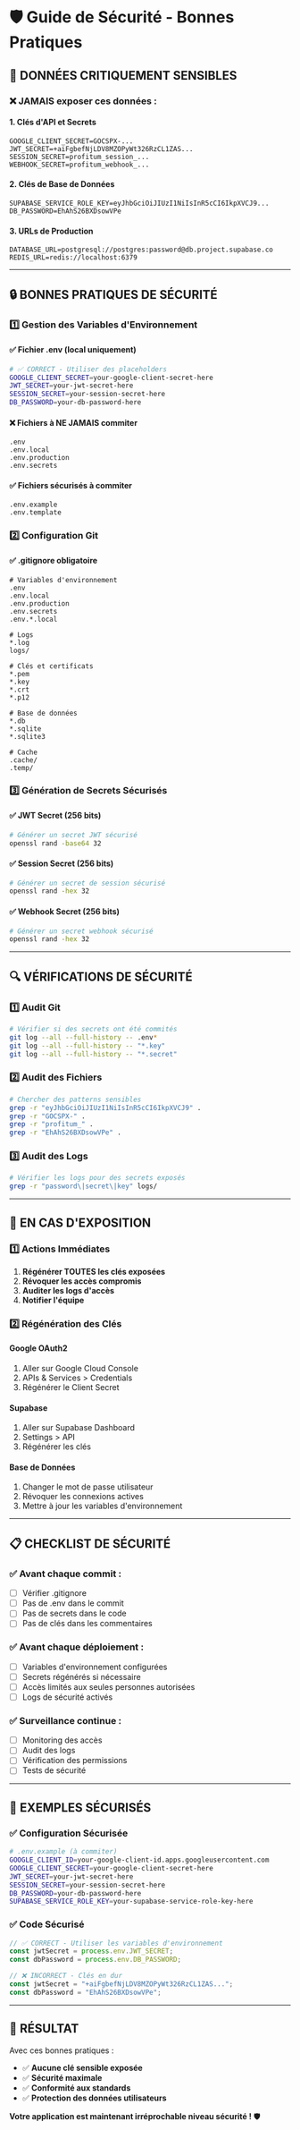 # 🛡️ Guide de Sécurité - Bonnes Pratiques

## 🚨 **DONNÉES CRITIQUEMENT SENSIBLES**

### **❌ JAMAIS exposer ces données :**

#### **1. Clés d'API et Secrets**
```
GOOGLE_CLIENT_SECRET=GOCSPX-...
JWT_SECRET=+aiFgbefNjLDV8MZOPyWt326RzCL1ZAS...
SESSION_SECRET=profitum_session_...
WEBHOOK_SECRET=profitum_webhook_...
```

#### **2. Clés de Base de Données**
```
SUPABASE_SERVICE_ROLE_KEY=eyJhbGciOiJIUzI1NiIsInR5cCI6IkpXVCJ9...
DB_PASSWORD=EhAhS26BXDsowVPe
```

#### **3. URLs de Production**
```
DATABASE_URL=postgresql://postgres:password@db.project.supabase.co
REDIS_URL=redis://localhost:6379
```

---

## 🔒 **BONNES PRATIQUES DE SÉCURITÉ**

### **1️⃣ Gestion des Variables d'Environnement**

#### **✅ Fichier .env (local uniquement)**
```bash
# ✅ CORRECT - Utiliser des placeholders
GOOGLE_CLIENT_SECRET=your-google-client-secret-here
JWT_SECRET=your-jwt-secret-here
SESSION_SECRET=your-session-secret-here
DB_PASSWORD=your-db-password-here
```

#### **❌ Fichiers à NE JAMAIS commiter**
```
.env
.env.local
.env.production
.env.secrets
```

#### **✅ Fichiers sécurisés à commiter**
```
.env.example
.env.template
```

### **2️⃣ Configuration Git**

#### **✅ .gitignore obligatoire**
```gitignore
# Variables d'environnement
.env
.env.local
.env.production
.env.secrets
.env.*.local

# Logs
*.log
logs/

# Clés et certificats
*.pem
*.key
*.crt
*.p12

# Base de données
*.db
*.sqlite
*.sqlite3

# Cache
.cache/
.temp/
```

### **3️⃣ Génération de Secrets Sécurisés**

#### **✅ JWT Secret (256 bits)**
```bash
# Générer un secret JWT sécurisé
openssl rand -base64 32
```

#### **✅ Session Secret (256 bits)**
```bash
# Générer un secret de session sécurisé
openssl rand -hex 32
```

#### **✅ Webhook Secret (256 bits)**
```bash
# Générer un secret webhook sécurisé
openssl rand -hex 32
```

---

## 🔍 **VÉRIFICATIONS DE SÉCURITÉ**

### **1️⃣ Audit Git**
```bash
# Vérifier si des secrets ont été commités
git log --all --full-history -- .env*
git log --all --full-history -- "*.key"
git log --all --full-history -- "*.secret"
```

### **2️⃣ Audit des Fichiers**
```bash
# Chercher des patterns sensibles
grep -r "eyJhbGciOiJIUzI1NiIsInR5cCI6IkpXVCJ9" .
grep -r "GOCSPX-" .
grep -r "profitum_" .
grep -r "EhAhS26BXDsowVPe" .
```

### **3️⃣ Audit des Logs**
```bash
# Vérifier les logs pour des secrets exposés
grep -r "password\|secret\|key" logs/
```

---

## 🚨 **EN CAS D'EXPOSITION**

### **1️⃣ Actions Immédiates**
1. **Régénérer TOUTES les clés exposées**
2. **Révoquer les accès compromis**
3. **Auditer les logs d'accès**
4. **Notifier l'équipe**

### **2️⃣ Régénération des Clés**

#### **Google OAuth2**
1. Aller sur Google Cloud Console
2. APIs & Services > Credentials
3. Régénérer le Client Secret

#### **Supabase**
1. Aller sur Supabase Dashboard
2. Settings > API
3. Régénérer les clés

#### **Base de Données**
1. Changer le mot de passe utilisateur
2. Révoquer les connexions actives
3. Mettre à jour les variables d'environnement

---

## 📋 **CHECKLIST DE SÉCURITÉ**

### **✅ Avant chaque commit :**
- [ ] Vérifier .gitignore
- [ ] Pas de .env dans le commit
- [ ] Pas de secrets dans le code
- [ ] Pas de clés dans les commentaires

### **✅ Avant chaque déploiement :**
- [ ] Variables d'environnement configurées
- [ ] Secrets régénérés si nécessaire
- [ ] Accès limités aux seules personnes autorisées
- [ ] Logs de sécurité activés

### **✅ Surveillance continue :**
- [ ] Monitoring des accès
- [ ] Audit des logs
- [ ] Vérification des permissions
- [ ] Tests de sécurité

---

## 🎯 **EXEMPLES SÉCURISÉS**

### **✅ Configuration Sécurisée**
```bash
# .env.example (à commiter)
GOOGLE_CLIENT_ID=your-google-client-id.apps.googleusercontent.com
GOOGLE_CLIENT_SECRET=your-google-client-secret-here
JWT_SECRET=your-jwt-secret-here
SESSION_SECRET=your-session-secret-here
DB_PASSWORD=your-db-password-here
SUPABASE_SERVICE_ROLE_KEY=your-supabase-service-role-key-here
```

### **✅ Code Sécurisé**
```typescript
// ✅ CORRECT - Utiliser les variables d'environnement
const jwtSecret = process.env.JWT_SECRET;
const dbPassword = process.env.DB_PASSWORD;

// ❌ INCORRECT - Clés en dur
const jwtSecret = "+aiFgbefNjLDV8MZOPyWt326RzCL1ZAS...";
const dbPassword = "EhAhS26BXDsowVPe";
```

---

## 🎉 **RÉSULTAT**

Avec ces bonnes pratiques :
- ✅ **Aucune clé sensible exposée**
- ✅ **Sécurité maximale**
- ✅ **Conformité aux standards**
- ✅ **Protection des données utilisateurs**

**Votre application est maintenant irréprochable niveau sécurité !** 🛡️ 